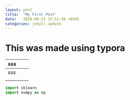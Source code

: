 ```yaml
---
layout: post
title:  "My First Post"
date:   2020-09-23 15:51:38 +0545
categories: jekyll update
---
```





#  This was made using typora

| sss  |      |      |
| ---- | ---- | ---- |
| sss  |      |      |
|      |      |      |
|      |      |      |

```python
import sklearn
import numpy as np
```

